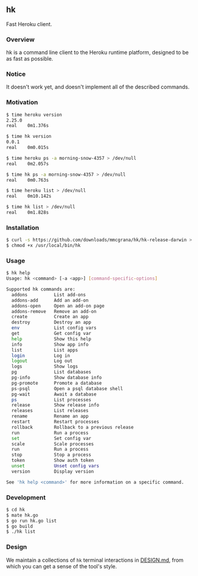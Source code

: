 ## hk

Fast Heroku client.


### Overview

hk is a command line client to the Heroku runtime platform, designed to be as fast as possible.


### Notice

It doesn't work yet, and doesn't implement all of the described commands.


### Motivation

```bash
$ time heroku version
2.25.0
real	0m1.376s

$ time hk version
0.0.1
real	0m0.015s

$ time heroku ps -a morning-snow-4357 > /dev/null
real	0m2.057s

$ time hk ps -a morning-snow-4357 > /dev/null
real	0m0.763s

$ time heroku list > /dev/null
real	0m10.142s

$ time hk list > /dev/null
real    0m1.828s
```


### Installation

```bash
$ curl -s https://github.com/downloads/mmcgrana/hk/hk-release-darwin > /usr/local/bin/hk
$ chmod +x /usr/local/bin/hk
```


### Usage

```bash
$ hk help
Usage: hk <command> [-a <app>] [command-specific-options]

Supported hk commands are:
  addons          List add-ons
  addons-add      Add an add-on
  addons-open     Open an add-on page
  addons-remove   Remove an add-on
  create          Create an app
  destroy         Destroy an app
  env             List config vars
  get             Get config var
  help            Show this help
  info            Show app info
  list            List apps
  login           Log in
  logout          Log out
  logs            Show logs
  pg              List databases
  pg-info         Show database info
  pg-promote      Promote a database
  ps-psql         Open a psql database shell
  pg-wait         Await a database
  ps              List processes
  release         Show release info
  releases        List releases
  rename          Rename an app
  restart         Restart processes
  rollback        Rollback to a previous release
  run             Run a process
  set             Set config var
  scale           Scale processes
  run             Run a process
  stop            Stop a process
  token           Show auth token
  unset           Unset config vars
  version         Display version

See 'hk help <command>' for more information on a specific command.
```


### Development

```bash
$ cd hk
$ mate hk.go
$ go run hk.go list
$ go build
$ ./hk list
```


### Design

We maintain a collections of `hk` terminal interactions in [DESIGN.md](hk/blob/master/DESIGN.md), from which you can get a sense of the tool's style.
